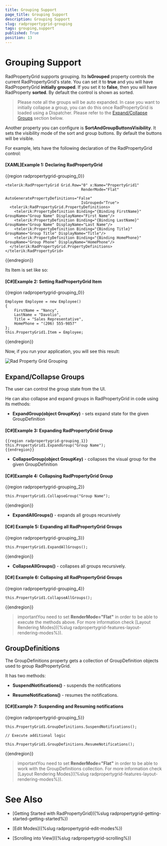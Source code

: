 ```yaml
---
title: Grouping Support
page_title: Grouping Support
description: Grouping Support
slug: radpropertygrid-grouping
tags: grouping,support
published: True
position: 13
---
```


# Grouping Support



RadPropertyGrid supports grouping. Its __IsGrouped__ property controls the current RadPropertyGrid's state. You can set it to __true__ and you will have RadPropertyGrid __initially grouped__. If you set it to __false__, then you will have RadProperty __sorted__. By default the control is shown as sorted.
      

>Please note all the groups will be auto expanded. In case you want to initially collapse a group, you can do this once RadPropertyGrid is loaded using a Dispatcher. Please refer to the [Expand/Collapse Groups](#expandcollapse-groups) section below.
        

Another property you can configure is __SortAndGroupButtonsVisibility__. It sets the visibility mode of the sort and group buttons. By default the buttons will be visible.
      

For example, lets have the following declaration of the RadPropertyGrid control:
      

#### __[XAML]Example 1: Declaring RadPropertyGrid__

{{region radpropertygrid-grouping_0}}

	<telerik:RadPropertyGrid Grid.Row="0" x:Name="PropertyGrid1"
	                                  RenderMode="Flat"
	                                  AutoGeneratePropertyDefinitions="False"
	                                  IsGrouped="True">
	  <telerik:RadPropertyGrid.PropertyDefinitions>
	    <telerik:PropertyDefinition Binding="{Binding FirstName}" GroupName="Group Name" DisplayName="First Name"/>
	    <telerik:PropertyDefinition Binding="{Binding LastName}" GroupName="Group Name" DisplayName="Last Name"/>
	    <telerik:PropertyDefinition Binding="{Binding Title}" GroupName="Group Title" DisplayName="Title"/>
	    <telerik:PropertyDefinition Binding="{Binding HomePhone}" GroupName="Group Phone" DisplayName="HomePhone"/>
	  </telerik:RadPropertyGrid.PropertyDefinitions>
	</telerik:RadPropertyGrid>
{{endregion}}



Its Item is set like so:
      

#### __[C#]Example 2: Setting RadPropertyGrid Item__

{{region radpropertygrid-grouping_0}}

	Employee Employee = new Employee()
	{
	    FirstName = "Nancy",
	    LastName = "Davolio",
	    Title = "Sales Representative",
	    HomePhone = "(206) 555-9857"
	};
	this.PropertyGrid1.Item = Employee;
	
{{endregion}}



Now, if you run your application, you will see this result:

![Rad Property Grid Grouping](images/RadPropertyGrid_Grouping.png)

## Expand/Collapse Groups

The user can control the group state from the UI.
        

He can also collapse and expand groups in RadPropertyGrid in code using its methods:
        

* __ExpandGroup(object GroupKey)__ - sets expand state for the given GroupDefinition
            

#### __[C#]Example 3: Expanding RadPropertyGrid Group__

	{{region radpropertygrid-grouping_1}}
	this.PropertyGrid1.ExpandGroup("Group Name");
	{{endregion}}



* __CollapseGroup(object GroupKey)__ - collapses the visual group for the given GroupDefinition
            

#### __[C#]Example 4: Collapsing RadPropertyGrid Group__

{{region radpropertygrid-grouping_2}}

	this.PropertyGrid1.CollapseGroup("Group Name");
{{endregion}}



* __ExpandAllGroups()__ - expands all groups recursively
            

#### __[C#] Example 5: Expanding all RadPropertyGrid Groups__

{{region radpropertygrid-grouping_3}}

	this.PropertyGrid1.ExpandAllGroups();
{{endregion}}



* __CollapseAllGroups()__ - collapses all groups recursively.
            

#### __[C#] Example 6: Collapsing all RadPropertyGrid Groups__

{{region radpropertygrid-grouping_4}}

	this.PropertyGrid1.CollapseAllGroups();
{{endregion}}



>importantYou need to set __RenderMode="Flat"__ in order to be able to execute the methods above. For more information check [Layout Rendering Modes]({%slug radpropertygrid-features-layout-rendering-modes%}).
          

## GroupDefinitions

The GroupDefinitions property gets a collection of GroupDefinition objects used to group RadPropertyGrid.
        

It has two methods:

* __SuspendNotifications()__ - suspends the notifications
            

* __ResumeNotifications()__ - resumes the notifications.
            

#### __[C#]Example 7: Suspending and Resuming notifications__

{{region radpropertygrid-grouping_5}}

	this.PropertyGrid1.GroupDefinitions.SuspendNotifications();
	
	// Execute additional logic
	
	this.PropertyGrid1.GroupDefinitions.ResumeNotifications();
{{endregion}}



>importantYou need to set __RenderMode="Flat"__ in order to be able to work with the GroupDefinitions collection. For more information check [Layout Rendering Modes]({%slug radpropertygrid-features-layout-rendering-modes%}).
          

# See Also

 * [Getting Started with RadPropertyGrid]({%slug radpropertygrid-getting-started-getting-started%})

 * [Edit Modes]({%slug radpropertygrid-edit-modes%})

 * [Scrolling into View]({%slug radpropertygrid-scrolling%})

